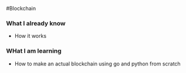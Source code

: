 #Blockchain

### What I already know 

* How it works

### WHat I am learning 

* How to  make an actual blockchain using go and python from scratch